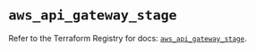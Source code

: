 # `aws_api_gateway_stage`

Refer to the Terraform Registry for docs: [`aws_api_gateway_stage`](https://registry.terraform.io/providers/hashicorp/aws/6.15.0/docs/resources/api_gateway_stage).
